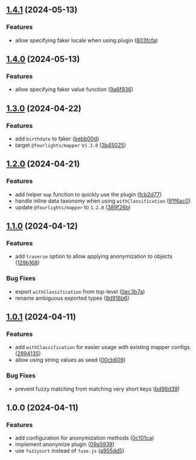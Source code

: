

## [1.4.1](https://github.com/Four-Lights-NL/mapper-plugin-anonymize/compare/v1.4.0...v1.4.1) (2024-05-13)


### Features

* allow specifying faker locale when using plugin ([803fcfa](https://github.com/Four-Lights-NL/mapper-plugin-anonymize/commit/803fcfa2e9a13933a3c06cc7f1f461c0c06eb193))

## [1.4.0](https://github.com/Four-Lights-NL/mapper-plugin-anonymize/compare/v1.3.0...v1.4.0) (2024-05-13)


### Features

* allow specifying faker value function ([9a6f936](https://github.com/Four-Lights-NL/mapper-plugin-anonymize/commit/9a6f936d35aa9b206f8e5c8bf8db06311b67df68))

## [1.3.0](https://github.com/Four-Lights-NL/mapper-plugin-anonymize/compare/v1.2.0...v1.3.0) (2024-04-22)


### Features

* add `birthdate` to faker ([bebb00d](https://github.com/Four-Lights-NL/mapper-plugin-anonymize/commit/bebb00dcec253f59d3ed3d5489aac8b78afa0fbf))
* target `@fourlights/mapper` v`1.3.0` ([3b45025](https://github.com/Four-Lights-NL/mapper-plugin-anonymize/commit/3b45025c710b58d30264abbdda9b3a972e121036))

## [1.2.0](https://github.com/Four-Lights-NL/mapper-plugin-anonymize/compare/v1.1.0...v1.2.0) (2024-04-21)


### Features

* add helper `map` function to quickly use the plugin ([fcb2d77](https://github.com/Four-Lights-NL/mapper-plugin-anonymize/commit/fcb2d773cd1c945f205354a3723995599239d0c4))
* handle inline data taxonomy when using `withClassification` ([91f6ac0](https://github.com/Four-Lights-NL/mapper-plugin-anonymize/commit/91f6ac09abe6068d7af439c2bae125342d4a4b32))
* update `@fourlights/mapper` to `1.2.0` ([389f26b](https://github.com/Four-Lights-NL/mapper-plugin-anonymize/commit/389f26be1f1b4185495a6d42be7f9b3e59dacec4))

## [1.1.0](https://github.com/Four-Lights-NL/mapper-plugin-anonymize/compare/v1.0.1...v1.1.0) (2024-04-12)


### Features

* add `traverse` option to allow applying anonymization to objects ([129b168](https://github.com/Four-Lights-NL/mapper-plugin-anonymize/commit/129b168b53befe05ee6cb422c02a2403650bea67))


### Bug Fixes

* export `withClassification` from top-level ([0ec3b7a](https://github.com/Four-Lights-NL/mapper-plugin-anonymize/commit/0ec3b7a2a7b29e26637d82c709b255d1de02c355))
* rename ambiguous exported types ([9d916b6](https://github.com/Four-Lights-NL/mapper-plugin-anonymize/commit/9d916b6fd137db8e8f1eb4240ea79d4e6faf6b19))

## [1.0.1](https://github.com/Four-Lights-NL/mapper-plugin-anonymize/compare/v1.0.0...v1.0.1) (2024-04-11)


### Features

* add `withClassification` for easier usage with existing mapper configs ([2894135](https://github.com/Four-Lights-NL/mapper-plugin-anonymize/commit/2894135a52ba6a4301bfc92207165a0bf1fb3498))
* allow using string values as seed ([00cb609](https://github.com/Four-Lights-NL/mapper-plugin-anonymize/commit/00cb6097da456c0ab55d5ed136760cd218cfb88a))


### Bug Fixes

* prevent fuzzy matching from matching very short keys ([bd96d39](https://github.com/Four-Lights-NL/mapper-plugin-anonymize/commit/bd96d39323709f7f072841261c93ed5a362090ea))

## 1.0.0 (2024-04-11)


### Features

* add configuration for anonymization methods ([0c101ca](https://github.com/Four-Lights-NL/mapper-plugin-anonymize/commit/0c101ca65670a4f37450aeb735605c941780908d))
* implement anonymize plugin ([09a5938](https://github.com/Four-Lights-NL/mapper-plugin-anonymize/commit/09a59382ec0398f8d60121fb898669b4dcf01f41))
* use `fuzzysort` instead of `fuse.js` ([a955dd5](https://github.com/Four-Lights-NL/mapper-plugin-anonymize/commit/a955dd5d4033eccf15bcc8c6800ced47f2b5742a))
